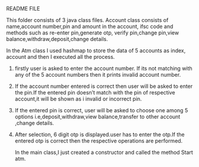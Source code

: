 README FILE
 
  This folder consists of 3 java class files.
          Account class   consists of name,account number,pin and amount in the  account, ifsc code and methods such as re-enter pin,generate otp, verify pin,change pin,view    balance,withdraw,deposit,change details.

In the Atm class I used hashmap to store the data of 5 accounts as index, account and then I executed all the process.

1.    firstly user is asked to enter the account number. If its not matching with any of the 5 account numbers then it prints invalid account number.
2.    If the account number entered is correct then user will be asked to enter the pin.If the entered pin doesn’t match with the pin of respective account,it will be shown as   i       invalid or incorrect pin.
3.    If the entered pin is correct, user will be asked to choose one among 5 options i.e,deposit,withdraw,view balance,transfer to other account ,change details.
4.    After selection, 6 digit otp is displayed.user has to enter the otp.If the entered otp is correct then the respective operations are performed.

       In the main class,I just created a constructor and called the method
       Start atm. 
